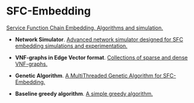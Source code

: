# SFC-Embedding

[Service Function Chain Embedding. Algorithms and simulation.](https://rodispantelis.github.io/SFC-Embedding/)

* **Network Simulator**. [Advanced network simulator designed for SFC embedding simulations and experimentation.](https://github.com/rodispantelis/SFC-Embedding/tree/main/Network_Simulator_jar_doc)

* **VNF-graphs in Edge Vector format**. [Collections of sparse and dense VNF-graphs.](https://github.com/rodispantelis/SFC-Embedding/tree/main/EVgraphs)

* **Genetic Algorithm**. [A MultiThreaded Genetic Algorithm for SFC-Embedding.](https://github.com/rodispantelis/SFC-Embedding/tree/main/SFCga_jar_doc)

* **Baseline greedy algorithm**. [A simple greedy algorithm.](https://github.com/rodispantelis/SFC-Embedding/tree/main/SFCbaseline_jar_doc)